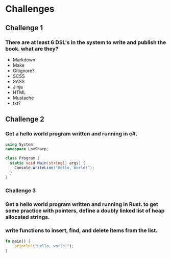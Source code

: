 ﻿# Challenges

## Challenge 1 
### There are at least 6 DSL's in the system to write and publish the book. what are they?

- Markdown
- Make 
- Gitignore?
- SCSS
- SASS
- Jinja
- HTML
- Mustache
- txt?

## Challenge 2
### Get a hello world program written and running in c#. 
```csharp
using System;
namespace LoxSharp;

class Program {
  static void Main(string[] args) {
    Console.WriteLine("Hello, World!");
  }
}
```

### Challenge 3
### Get a hello world program written and running in Rust. to get some practice with pointers, define a doubly linked list of heap allocated strings.
### write functions to insert, find, and delete items from the list. 
```rust
fn main() {
	println!("Hello, world!");
}

```